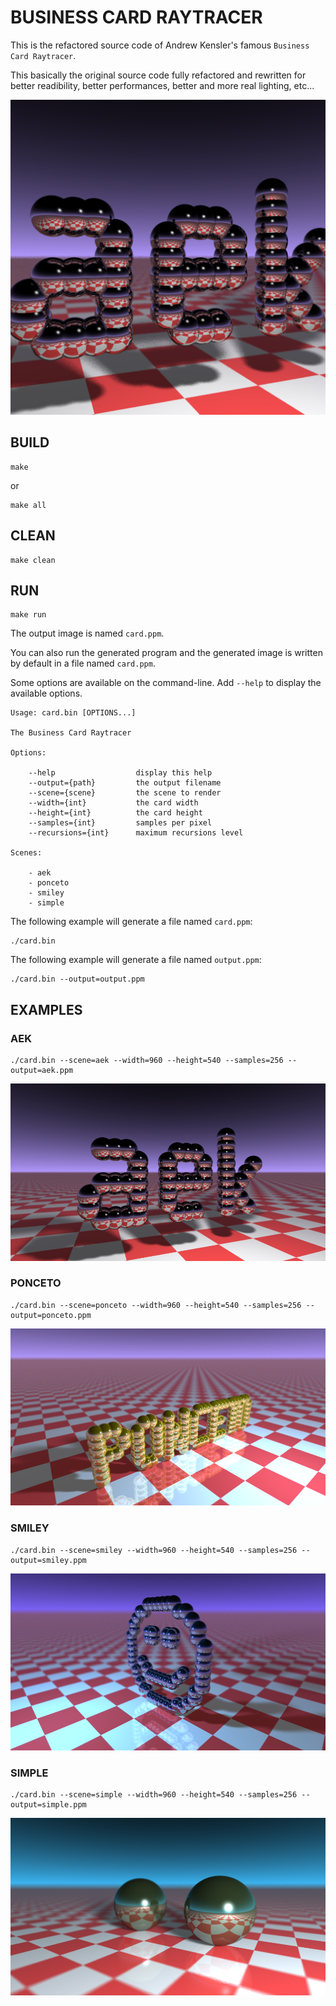 # BUSINESS CARD RAYTRACER

This is the refactored source code of Andrew Kensler's famous `Business Card Raytracer`.

This basically the original source code fully refactored and rewritten for better readibility, better performances, better and more real lighting, etc...

![Business Card Raytracer](../../doc/aek-new.png)

## BUILD

```
make
```

or

```
make all
```

## CLEAN

```
make clean
```

## RUN

```
make run
```

The output image is named `card.ppm`.

You can also run the generated program and the generated image is written by default in a file named `card.ppm`.

Some options are available on the command-line. Add `--help` to display the available options.

```
Usage: card.bin [OPTIONS...]

The Business Card Raytracer

Options:

    --help                  display this help
    --output={path}         the output filename
    --scene={scene}         the scene to render
    --width={int}           the card width
    --height={int}          the card height
    --samples={int}         samples per pixel
    --recursions={int}      maximum recursions level

Scenes:

    - aek
    - ponceto
    - smiley
    - simple

```

The following example will generate a file named `card.ppm`:

```
./card.bin
```

The following example will generate a file named `output.ppm`:

```
./card.bin --output=output.ppm
```

## EXAMPLES

### AEK

```
./card.bin --scene=aek --width=960 --height=540 --samples=256 --output=aek.ppm
```

![aek](../../doc/aek-960x540.png)

### PONCETO

```
./card.bin --scene=ponceto --width=960 --height=540 --samples=256 --output=ponceto.ppm
```

![ponceto](../../doc/ponceto-960x540.png)

### SMILEY

```
./card.bin --scene=smiley --width=960 --height=540 --samples=256 --output=smiley.ppm
```

![smiley](../../doc/smiley-960x540.png)

### SIMPLE

```
./card.bin --scene=simple --width=960 --height=540 --samples=256 --output=simple.ppm
```

![simple](../../doc/simple-960x540.png)

